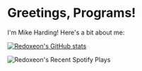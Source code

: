 
<!--
**redoxeon/redoxeon** is a ✨ _special_ ✨ repository because its `README.md` (this file) appears on your GitHub profile.
-->

# Greetings, Programs!

I'm Mike Harding! Here's a bit about me:

[![Redoxeon's GitHub stats](https://github-readme-stats.vercel.app/api?username=redoxeon&show_icons=true&bg_color=101222&title_color=5865f2&icon_color=f9004f&text_color=7d97f2&hide_border=true&border_radius=15&count_private=true&line_height=28)](https://github.com/anuraghazra/github-readme-stats)

![Redoxeon's Recent Spotify Plays](https://spotify-recently-played-readme.vercel.app/api?user=apersonnamedmike&width=480)

<!-- ### Socials -->
<!-- Dev -->
<!-- Discord -->
<!-- Twitter -->
<!-- GitLab -->
<!-- LinkedIn -->

<!-- ### Languages & Tools -->
<!-- Rust -->
<!-- Vue -->
<!-- Mongo -->
<!-- VS Code -->
<!-- Pop!_OS -->
<!-- Redox OS -->
<!-- NuShell -->

<!-- ### Non Code Interests -->
<!-- Bionicle -->
<!-- Tron -->
<!-- Cosmere -->
<!-- Cogent -->
<!-- D&D -->
<!-- MTG -->
<!-- Digimon TCG -->
<!-- Hollow Knight -->
<!-- Doom -->
<!-- Rocket League -->
<!-- Pokemon -->
